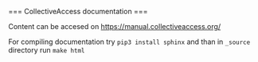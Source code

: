 === CollectiveAccess documentation ===

Content can be accesed on  https://manual.collectiveaccess.org/

For compiling documentation try  `pip3 install sphinx` and than in `_source` directory run `make html`











